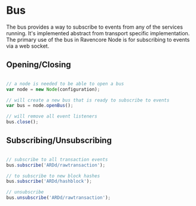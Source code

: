 # Bus
The bus provides a way to subscribe to events from any of the services running. It's implemented abstract from transport specific implementation. The primary use of the bus in Ravencore Node is for subscribing to events via a web socket.

## Opening/Closing

```javascript

// a node is needed to be able to open a bus
var node = new Node(configuration);

// will create a new bus that is ready to subscribe to events
var bus = node.openBus();

// will remove all event listeners
bus.close();
```

## Subscribing/Unsubscribing

```javascript

// subscribe to all transaction events
bus.subscribe('ARDd/rawtransaction');

// to subscribe to new block hashes
bus.subscribe('ARDd/hashblock');

// unsubscribe
bus.unsubscribe('ARDd/rawtransaction');
```
